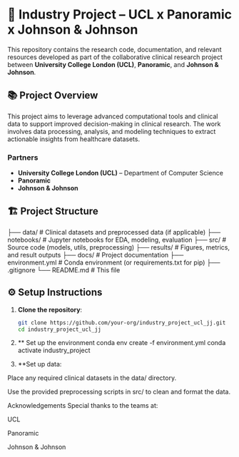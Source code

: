 # 🧪 Industry Project – UCL x Panoramic x Johnson & Johnson

This repository contains the research code, documentation, and relevant resources developed as part of the collaborative clinical research project between **University College London (UCL)**, **Panoramic**, and **Johnson & Johnson**.

## 📚 Project Overview

This project aims to leverage advanced computational tools and clinical data to support improved decision-making in clinical research. The work involves data processing, analysis, and modeling techniques to extract actionable insights from healthcare datasets.

### Partners
- **University College London (UCL)** – Department of Computer Science
- **Panoramic**
- **Johnson & Johnson**

## 🏗️ Project Structure

├── data/ # Clinical datasets and preprocessed data (if applicable)
├── notebooks/ # Jupyter notebooks for EDA, modeling, evaluation
├── src/ # Source code (models, utils, preprocessing)
├── results/ # Figures, metrics, and result outputs
├── docs/ # Project documentation
├── environment.yml # Conda environment (or requirements.txt for pip)
├── .gitignore
└── README.md # This file



## ⚙️ Setup Instructions

1. **Clone the repository**:
   ```bash
   git clone https://github.com/your-org/industry_project_ucl_jj.git
   cd industry_project_ucl_jj

2. ** Set up the environment
  conda env create -f environment.yml
  conda activate industry_project

3. **Set up data:

  Place any required clinical datasets in the data/ directory.

  Use the provided preprocessing scripts in src/ to clean and format the data.

Acknowledgements
Special thanks to the teams at:

UCL

Panoramic

Johnson & Johnson
